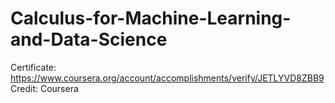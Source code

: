 # Calculus-for-Machine-Learning-and-Data-Science
Certificate: https://www.coursera.org/account/accomplishments/verify/JETLYVD8ZBB9
</br>
Credit: Coursera
